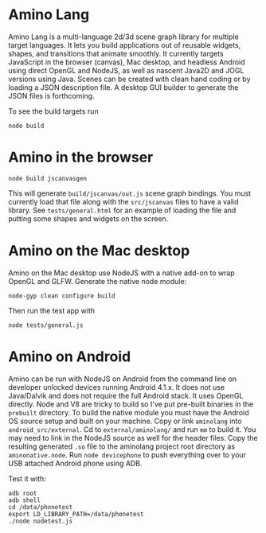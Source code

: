 Amino Lang
=========

Amino Lang is a multi-language 2d/3d scene graph library for multiple target
languages. It lets you build applications out of reusable widgets, shapes, and
transitions that animate smoothly. It currently targets JavaScript in the
browser (canvas), Mac desktop, and headless Android using direct OpenGL and
NodeJS, as well as nascent Java2D and JOGL versions using Java. Scenes can be
created with clean hand coding or by loading a JSON description file. A desktop
GUI builder to generate the JSON files is forthcoming.

To see the build targets run

```
node build
```

Amino in the browser
=====================

```
node build jscanvasgen
```

This will generate `build/jscanvas/out.js` scene graph bindings. You must
currently load that file along with the `src/jscanvas` files to have a valid
library. See `tests/general.html` for an example of loading the file and putting
some shapes and widgets on the screen.

Amino on the Mac desktop
========================

Amino on the Mac desktop use NodeJS with a native add-on to wrap OpenGL and GLFW. Generate the native node module:

```
node-gyp clean configure build
```

Then run the test app with

```
node tests/general.js
```


Amino on Android
=========================


Amino can be run with NodeJS on Android from the command line on developer
unlocked devices running Android 4.1.x. It does not use Java/Dalvik and does not
require the full Android stack. It uses OpenGL directly. Node and V8 are tricky
to build so I've put pre-built binaries in the `prebuilt` directory. To build
the native module you must have the Android OS source setup and built on your
machine. Copy or link `aminolang` into `android_src/external`. Cd to
`external/aminolang/` and run `mm` to build it. You may need to link in the
NodeJS source as well for the header files. Copy the resulting generated `.so`
file to the aminolang project root directory as `aminonative.node`. Run `node
devicephone` to push everything over to your USB attached Android phone using
ADB.

Test it with:

```
adb root
adb shell
cd /data/phonetest 
export LD_LIBRARY_PATH=/data/phonetest
./node nodetest.js
```





